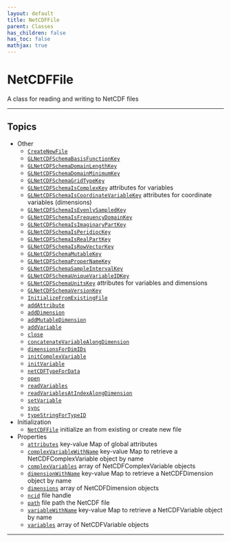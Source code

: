 ```yaml
---
layout: default
title: NetCDFFile
parent: Classes
has_children: false
has_toc: false
mathjax: true
---
```


#  NetCDFFile

A class for reading and writing to NetCDF files


---



## Topics
+ Other
  + [`CreateNewFile`](/classes/netcdffile/createnewfile.html) 
  + [`GLNetCDFSchemaBasisFunctionKey`](/classes/netcdffile/glnetcdfschemabasisfunctionkey.html) 
  + [`GLNetCDFSchemaDomainLengthKey`](/classes/netcdffile/glnetcdfschemadomainlengthkey.html) 
  + [`GLNetCDFSchemaDomainMinimumKey`](/classes/netcdffile/glnetcdfschemadomainminimumkey.html) 
  + [`GLNetCDFSchemaGridTypeKey`](/classes/netcdffile/glnetcdfschemagridtypekey.html) 
  + [`GLNetCDFSchemaIsComplexKey`](/classes/netcdffile/glnetcdfschemaiscomplexkey.html) attributes for variables
  + [`GLNetCDFSchemaIsCoordinateVariableKey`](/classes/netcdffile/glnetcdfschemaiscoordinatevariablekey.html) attributes for coordinate variables (dimensions)
  + [`GLNetCDFSchemaIsEvenlySampledKey`](/classes/netcdffile/glnetcdfschemaisevenlysampledkey.html) 
  + [`GLNetCDFSchemaIsFrequencyDomainKey`](/classes/netcdffile/glnetcdfschemaisfrequencydomainkey.html) 
  + [`GLNetCDFSchemaIsImaginaryPartKey`](/classes/netcdffile/glnetcdfschemaisimaginarypartkey.html) 
  + [`GLNetCDFSchemaIsPeridiocKey`](/classes/netcdffile/glnetcdfschemaisperidiockey.html) 
  + [`GLNetCDFSchemaIsRealPartKey`](/classes/netcdffile/glnetcdfschemaisrealpartkey.html) 
  + [`GLNetCDFSchemaIsRowVectorKey`](/classes/netcdffile/glnetcdfschemaisrowvectorkey.html) 
  + [`GLNetCDFSchemaMutableKey`](/classes/netcdffile/glnetcdfschemamutablekey.html) 
  + [`GLNetCDFSchemaProperNameKey`](/classes/netcdffile/glnetcdfschemapropernamekey.html) 
  + [`GLNetCDFSchemaSampleIntervalKey`](/classes/netcdffile/glnetcdfschemasampleintervalkey.html) 
  + [`GLNetCDFSchemaUniqueVariableIDKey`](/classes/netcdffile/glnetcdfschemauniquevariableidkey.html) 
  + [`GLNetCDFSchemaUnitsKey`](/classes/netcdffile/glnetcdfschemaunitskey.html) attributes for variables and dimensions
  + [`GLNetCDFSchemaVersionKey`](/classes/netcdffile/glnetcdfschemaversionkey.html) 
  + [`InitializeFromExistingFile`](/classes/netcdffile/initializefromexistingfile.html) 
  + [`addAttribute`](/classes/netcdffile/addattribute.html) 
  + [`addDimension`](/classes/netcdffile/adddimension.html) 
  + [`addMutableDimension`](/classes/netcdffile/addmutabledimension.html) 
  + [`addVariable`](/classes/netcdffile/addvariable.html) 
  + [`close`](/classes/netcdffile/close.html) 
  + [`concatenateVariableAlongDimension`](/classes/netcdffile/concatenatevariablealongdimension.html) 
  + [`dimensionsForDimIDs`](/classes/netcdffile/dimensionsfordimids.html) 
  + [`initComplexVariable`](/classes/netcdffile/initcomplexvariable.html) 
  + [`initVariable`](/classes/netcdffile/initvariable.html) 
  + [`netCDFTypeForData`](/classes/netcdffile/netcdftypefordata.html) 
  + [`open`](/classes/netcdffile/open.html) 
  + [`readVariables`](/classes/netcdffile/readvariables.html) 
  + [`readVariablesAtIndexAlongDimension`](/classes/netcdffile/readvariablesatindexalongdimension.html) 
  + [`setVariable`](/classes/netcdffile/setvariable.html) 
  + [`sync`](/classes/netcdffile/sync.html) 
  + [`typeStringForTypeID`](/classes/netcdffile/typestringfortypeid.html) 
+ Initialization
  + [`NetCDFFile`](/classes/netcdffile/netcdffile.html) initialize an from existing or create new file
+ Properties
  + [`attributes`](/classes/netcdffile/attributes.html) key-value Map of global attributes
  + [`complexVariableWithName`](/classes/netcdffile/complexvariablewithname.html) key-value Map to retrieve a NetCDFComplexVariable object by name
  + [`complexVariables`](/classes/netcdffile/complexvariables.html) array of NetCDFComplexVariable objects
  + [`dimensionWithName`](/classes/netcdffile/dimensionwithname.html) key-value Map to retrieve a NetCDFDimension object by name
  + [`dimensions`](/classes/netcdffile/dimensions.html) array of NetCDFDimension objects
  + [`ncid`](/classes/netcdffile/ncid.html) file handle
  + [`path`](/classes/netcdffile/path.html) file path the NetCDF file
  + [`variableWithName`](/classes/netcdffile/variablewithname.html) key-value Map to retrieve a NetCDFVariable object by name
  + [`variables`](/classes/netcdffile/variables.html) array of NetCDFVariable objects


---